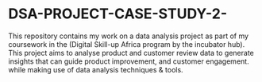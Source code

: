 # DSA-PROJECT-CASE-STUDY-2-
This repository contains my  work on a data analysis project as part of my coursework in the (Digital Skill-up Africa program by the incubator hub). This project aims to analyse product and customer review data to generate insights that can guide product improvement, and customer engagement. while making use of data analysis techniques &amp; tools.
